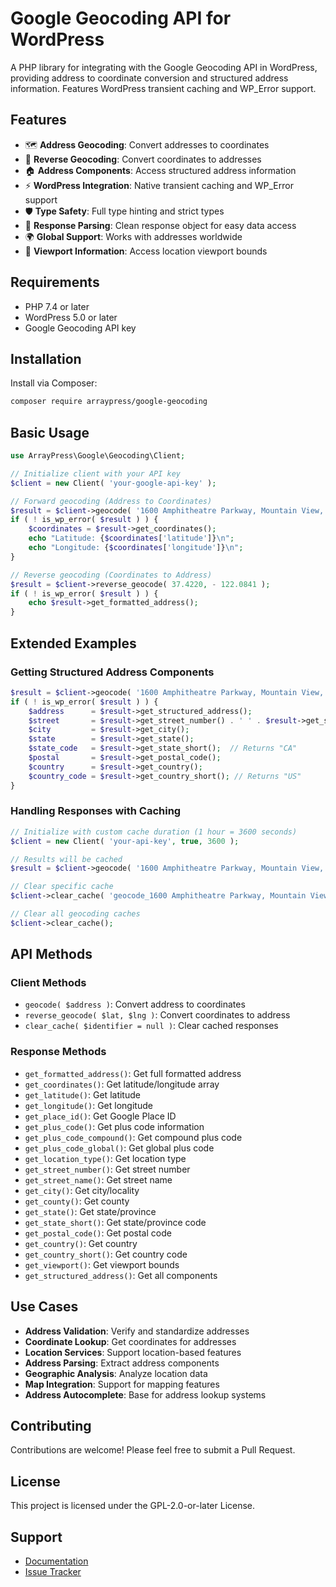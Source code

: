 # Google Geocoding API for WordPress

A PHP library for integrating with the Google Geocoding API in WordPress, providing address to coordinate conversion and structured address information. Features WordPress transient caching and WP_Error support.

## Features

- 🗺️ **Address Geocoding**: Convert addresses to coordinates
- 📍 **Reverse Geocoding**: Convert coordinates to addresses
- 🏠 **Address Components**: Access structured address information
- ⚡ **WordPress Integration**: Native transient caching and WP_Error support
- 🛡️ **Type Safety**: Full type hinting and strict types
- 🔄 **Response Parsing**: Clean response object for easy data access
- 🌍 **Global Support**: Works with addresses worldwide
- 📐 **Viewport Information**: Access location viewport bounds

## Requirements

- PHP 7.4 or later
- WordPress 5.0 or later
- Google Geocoding API key

## Installation

Install via Composer:

```bash
composer require arraypress/google-geocoding
```

## Basic Usage

```php
use ArrayPress\Google\Geocoding\Client;

// Initialize client with your API key
$client = new Client( 'your-google-api-key' );

// Forward geocoding (Address to Coordinates)
$result = $client->geocode( '1600 Amphitheatre Parkway, Mountain View, CA' );
if ( ! is_wp_error( $result ) ) {
	$coordinates = $result->get_coordinates();
	echo "Latitude: {$coordinates['latitude']}\n";
	echo "Longitude: {$coordinates['longitude']}\n";
}

// Reverse geocoding (Coordinates to Address)
$result = $client->reverse_geocode( 37.4220, - 122.0841 );
if ( ! is_wp_error( $result ) ) {
	echo $result->get_formatted_address();
}
```

## Extended Examples
### Getting Structured Address Components

```php
$result = $client->geocode( '1600 Amphitheatre Parkway, Mountain View, CA' );
if ( ! is_wp_error( $result ) ) {
	$address      = $result->get_structured_address();
	$street       = $result->get_street_number() . ' ' . $result->get_street_name();
	$city         = $result->get_city();
	$state        = $result->get_state();
	$state_code   = $result->get_state_short();  // Returns "CA"
	$postal       = $result->get_postal_code();
	$country      = $result->get_country();
	$country_code = $result->get_country_short(); // Returns "US"
}
```

### Handling Responses with Caching

```php
// Initialize with custom cache duration (1 hour = 3600 seconds)
$client = new Client( 'your-api-key', true, 3600 );

// Results will be cached
$result = $client->geocode( '1600 Amphitheatre Parkway, Mountain View, CA' );

// Clear specific cache
$client->clear_cache( 'geocode_1600 Amphitheatre Parkway, Mountain View, CA' );

// Clear all geocoding caches
$client->clear_cache();
```

## API Methods
### Client Methods

* `geocode( $address )`: Convert address to coordinates
* `reverse_geocode( $lat, $lng )`: Convert coordinates to address
* `clear_cache( $identifier = null )`: Clear cached responses

### Response Methods

* `get_formatted_address()`: Get full formatted address
* `get_coordinates()`: Get latitude/longitude array
* `get_latitude()`: Get latitude
* `get_longitude()`: Get longitude
* `get_place_id()`: Get Google Place ID
* `get_plus_code()`: Get plus code information
* `get_plus_code_compound()`: Get compound plus code
* `get_plus_code_global()`: Get global plus code
* `get_location_type()`: Get location type
* `get_street_number()`: Get street number
* `get_street_name()`: Get street name
* `get_city()`: Get city/locality
* `get_county()`: Get county
* `get_state()`: Get state/province
* `get_state_short()`: Get state/province code
* `get_postal_code()`: Get postal code
* `get_country()`: Get country
* `get_country_short()`: Get country code
* `get_viewport()`: Get viewport bounds
* `get_structured_address()`: Get all components

## Use Cases

* **Address Validation**: Verify and standardize addresses
* **Coordinate Lookup**: Get coordinates for addresses
* **Location Services**: Support location-based features
* **Address Parsing**: Extract address components
* **Geographic Analysis**: Analyze location data
* **Map Integration**: Support for mapping features
* **Address Autocomplete**: Base for address lookup systems

## Contributing

Contributions are welcome! Please feel free to submit a Pull Request.

## License

This project is licensed under the GPL-2.0-or-later License.

## Support

- [Documentation](https://github.com/arraypress/google-geocoding)
- [Issue Tracker](https://github.com/arraypress/google-geocoding/issues)